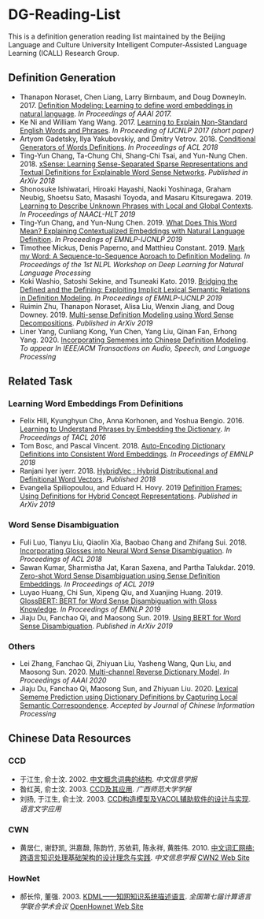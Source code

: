 # DG-Reading-List

This is a definition generation reading list maintained by the Beijing Language and Culture University Intelligent Computer-Assisted Language Learning (ICALL) Research Group.

## Definition Generation

- Thanapon Noraset, Chen Liang, Larry Birnbaum, and Doug DowneyIn. 2017. [Definition Modeling: Learning to define word embeddings in natural language](<https://arxiv.org/pdf/1612.00394.pdf>). *In Proceedings of AAAI 2017.*
- Ke Ni and William Yang Wang. 2017. [Learning to Explain Non-Standard English Words and Phrases](<https://www.aclweb.org/anthology/I17-2070.pdf>). *In Proceeding of IJCNLP 2017 (short paper)*
- Artyom Gadetsky, Ilya Yakubovskiy, and Dmitry Vetrov. 2018. [Conditional Generators of Words Definitions](<https://www.aclweb.org/anthology/P18-2043.pdf>). *In Proceedings of ACL 2018*
- Ting-Yun Chang, Ta-Chung Chi,  Shang-Chi Tsai, and Yun-Nung Chen. 2018. [xSense: Learning Sense-Separated Sparse Representations and Textual Definitions for Explainable Word Sense Networks](<https://arxiv.org/pdf/1809.03348.pdf>). *Published in ArXiv 2018*
- Shonosuke Ishiwatari, Hiroaki Hayashi, Naoki Yoshinaga, Graham Neubig, Shoetsu Sato, Masashi Toyoda, and Masaru Kitsuregawa. 2019. [Learning to Describe Unknown Phrases with Local and Global Contexts](<https://www.aclweb.org/anthology/N19-1350.pdf>). *In Proceedings of  NAACL-HLT 2019*
- Ting-Yun Chang, and Yun-Nung Chen. 2019. [What Does This Word Mean? Explaining Contextualized Embeddings with Natural Language Definition](<https://www.aclweb.org/anthology/D19-1627.pdf>). *In Proceedings of EMNLP-IJCNLP 2019*
- Timothee Mickus, Denis Paperno, and Matthieu Constant. 2019. [Mark my Word: A Sequence-to-Sequence Aproach to Definition Modeling](<https://www.aclweb.org/anthology/W19-6201.pdf>). *In Proceedings of  the 1st NLPL Workshop on Deep Learning for Natural Language Processing*
- Koki Washio, Satoshi Sekine, and Tsuneaki Kato. 2019. [Bridging the Defined and the Defining: Exploiting Implicit Lexical Semantic Relations in Definition Modeling](<https://www.aclweb.org/anthology/D19-1357.pdf>). *In Proceedings of EMNLP-IJCNLP 2019*
- Ruimin Zhu, Thanapon Noraset, Alisa Liu, Wenxin Jiang, and Doug Downey. 2019. [Multi-sense Definition Modeling using Word Sense Decompositions](<https://arxiv.org/pdf/1909.09483.pdf>). *Published in ArXiv 2019*
- Liner Yang, Cunliang Kong, Yun Chen, Yang Liu, Qinan Fan, Erhong Yang. 2020. [Incorporating Sememes into Chinese Definition Modeling](https://arxiv.org/abs/1905.06512). *To appear In IEEE/ACM Transactions on Audio, Speech, and Language Processing*


## Related Task

### Learning Word Embeddings From Definitions

- Felix Hill, Kyunghyun Cho, Anna Korhonen, and Yoshua Bengio. 2016. [Learning to Understand Phrases by Embedding the Dictionary](<https://www.aclweb.org/anthology/Q16-1002.pdf>). *In Proceedings of TACL 2016*
- Tom Bosc, and Pascal Vincent. 2018. [Auto-Encoding Dictionary Definitions into Consistent Word Embeddings](<https://www.aclweb.org/anthology/D18-1181.pdf>). *In Proceedings of EMNLP 2018*
- Ranjani Iyer iyerr. 2018. [HybridVec : Hybrid Distributional and Definitional Word Vectors](<http://cs229.stanford.edu/proj2018/report/184.pdf>). *Published 2018*
- Evangelia Spiliopoulou, and Eduard H. Hovy. 2019 [Definition Frames: Using Definitions for Hybrid Concept Representations](<https://arxiv.org/pdf/1909.04793.pdf>). *Published in ArXiv 2019*

### Word Sense Disambiguation

- Fuli Luo, Tianyu Liu, Qiaolin Xia, Baobao Chang and Zhifang Sui. 2018. [Incorporating Glosses into Neural Word Sense Disambiguation](<https://www.aclweb.org/anthology/P18-1230.pdf>). *In Proceedings of ACL 2018*
- Sawan Kumar, Sharmistha Jat, Karan Saxena, and Partha Talukdar. 2019. [Zero-shot Word Sense Disambiguation using Sense Definition Embeddings](<https://www.aclweb.org/anthology/P19-1568.pdf>). *In Proceedings of ACL 2019*
- Luyao Huang, Chi Sun, Xipeng Qiu, and Xuanjing Huang. 2019. [GlossBERT: BERT for Word Sense Disambiguation with Gloss Knowledge](<https://www.aclweb.org/anthology/D19-1355.pdf>). *In Proceedings of EMNLP 2019*
- Jiaju Du, Fanchao Qi, and Maosong Sun. 2019. [Using BERT for Word Sense Disambiguation](<https://arxiv.org/pdf/1909.08358.pdf>). *Published in ArXiv 2019*

### Others

- Lei Zhang, Fanchao Qi, Zhiyuan Liu, Yasheng Wang, Qun Liu, and Maosong Sun. 2020. [Multi-channel Reverse Dictionary Model](<https://arxiv.org/pdf/1912.08441.pdf>).  *In Proceedings of AAAI 2020*
- Jiaju Du, Fanchao Qi, Maosong Sun, and Zhiyuan Liu. 2020. [Lexical Sememe Prediction using Dictionary Definitions by Capturing Local Semantic Correspondence](<https://arxiv.org/pdf/2001.05954.pdf>). *Accepted by Journal of Chinese Information Processing*



## Chinese Data Resources

### CCD

- 于江生, 俞士汶. 2002. [中文概念词典的结构](<http://jcip.cipsc.org.cn/CN/abstract/abstract1187.shtml>). *中文信息学报*
- 昝红英, 俞士汶. 2003. [CCD及其应用](<http://kns.cnki.net/kcms/detail/detail.aspx?filename=GXSF200301022&dbcode=CJFQ&dbname=CJFD2003&v=>). *广西师范大学学报*
- 刘扬, 于江生, 俞士汶. 2003. [CCD构造模型及VACOL辅助软件的设计与实现](<http://kns.cfed.cnki.net/kcms/detail/detail.aspx?filename=YYYY200301013&dbcode=CFJD&dbname=>). *语言文字应用*

### CWN

- 黄居仁, 谢舒凯, 洪嘉馡, 陈韵竹, 苏依莉, 陈永祥, 黄胜伟. 2010. [中文词汇网络:跨语言知识处理基础架构的设计理念与实践](<http://jcip.cipsc.org.cn/CN/Y2010/V24/I2/14>). *中文信息学报*  [CWN2 Web Site](<http://lope.linguistics.ntu.edu.tw/cwn2/>)

### HowNet

- 郝长伶, 董强. 2003. [KDML——知网知识系统描述语言](<http://www.keenage.com/Theory%20and%20practice%20of%20HowNet/07.pdf>). *全国第七届计算语言学联合学术会议*  [OpenHownet Web Site](<https://openhownet.thunlp.org/>)

